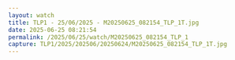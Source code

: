 ```yaml
---
layout: watch
title: TLP1 - 25/06/2025 - M20250625_082154_TLP_1T.jpg
date: 2025-06-25 08:21:54
permalink: /2025/06/25/watch/M20250625_082154_TLP_1
capture: TLP1/2025/202506/20250624/M20250625_082154_TLP_1T.jpg
---
```

